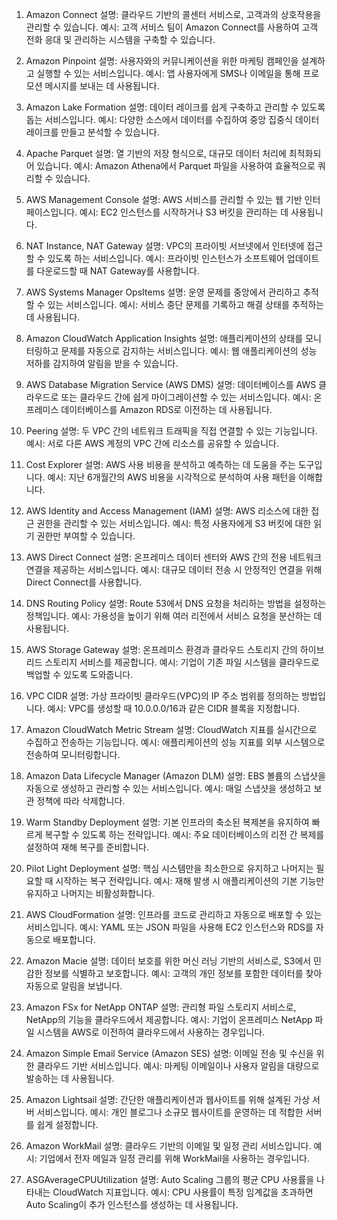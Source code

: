 1. Amazon Connect
설명: 클라우드 기반의 콜센터 서비스로, 고객과의 상호작용을 관리할 수 있습니다.
예시: 고객 서비스 팀이 Amazon Connect를 사용하여 고객 전화 응대 및 관리하는 시스템을 구축할 수 있습니다.

2. Amazon Pinpoint
설명: 사용자와의 커뮤니케이션을 위한 마케팅 캠페인을 설계하고 실행할 수 있는 서비스입니다.
예시: 앱 사용자에게 SMS나 이메일을 통해 프로모션 메시지를 보내는 데 사용됩니다.

3. Amazon Lake Formation
설명: 데이터 레이크를 쉽게 구축하고 관리할 수 있도록 돕는 서비스입니다.
예시: 다양한 소스에서 데이터를 수집하여 중앙 집중식 데이터 레이크를 만들고 분석할 수 있습니다.

4. Apache Parquet
설명: 열 기반의 저장 형식으로, 대규모 데이터 처리에 최적화되어 있습니다.
예시: Amazon Athena에서 Parquet 파일을 사용하여 효율적으로 쿼리할 수 있습니다.

5. AWS Management Console
설명: AWS 서비스를 관리할 수 있는 웹 기반 인터페이스입니다.
예시: EC2 인스턴스를 시작하거나 S3 버킷을 관리하는 데 사용됩니다.

6. NAT Instance, NAT Gateway
설명: VPC의 프라이빗 서브넷에서 인터넷에 접근할 수 있도록 하는 서비스입니다.
예시: 프라이빗 인스턴스가 소프트웨어 업데이트를 다운로드할 때 NAT Gateway를 사용합니다.

7. AWS Systems Manager OpsItems
설명: 운영 문제를 중앙에서 관리하고 추적할 수 있는 서비스입니다.
예시: 서비스 중단 문제를 기록하고 해결 상태를 추적하는 데 사용됩니다.

8. Amazon CloudWatch Application Insights
설명: 애플리케이션의 상태를 모니터링하고 문제를 자동으로 감지하는 서비스입니다.
예시: 웹 애플리케이션의 성능 저하를 감지하여 알림을 받을 수 있습니다.

9. AWS Database Migration Service (AWS DMS)
설명: 데이터베이스를 AWS 클라우드로 또는 클라우드 간에 쉽게 마이그레이션할 수 있는 서비스입니다.
예시: 온프레미스 데이터베이스를 Amazon RDS로 이전하는 데 사용됩니다.

10. Peering
설명: 두 VPC 간의 네트워크 트래픽을 직접 연결할 수 있는 기능입니다.
예시: 서로 다른 AWS 계정의 VPC 간에 리소스를 공유할 수 있습니다.

11. Cost Explorer
설명: AWS 사용 비용을 분석하고 예측하는 데 도움을 주는 도구입니다.
예시: 지난 6개월간의 AWS 비용을 시각적으로 분석하여 사용 패턴을 이해합니다.

12. AWS Identity and Access Management (IAM)
설명: AWS 리소스에 대한 접근 권한을 관리할 수 있는 서비스입니다.
예시: 특정 사용자에게 S3 버킷에 대한 읽기 권한만 부여할 수 있습니다.

13. AWS Direct Connect
설명: 온프레미스 데이터 센터와 AWS 간의 전용 네트워크 연결을 제공하는 서비스입니다.
예시: 대규모 데이터 전송 시 안정적인 연결을 위해 Direct Connect를 사용합니다.

14. DNS Routing Policy
설명: Route 53에서 DNS 요청을 처리하는 방법을 설정하는 정책입니다.
예시: 가용성을 높이기 위해 여러 리전에서 서비스 요청을 분산하는 데 사용됩니다.

15. AWS Storage Gateway
설명: 온프레미스 환경과 클라우드 스토리지 간의 하이브리드 스토리지 서비스를 제공합니다.
예시: 기업이 기존 파일 시스템을 클라우드로 백업할 수 있도록 도와줍니다.

16. VPC CIDR
설명: 가상 프라이빗 클라우드(VPC)의 IP 주소 범위를 정의하는 방법입니다.
예시: VPC를 생성할 때 10.0.0.0/16과 같은 CIDR 블록을 지정합니다.

17. Amazon CloudWatch Metric Stream
설명: CloudWatch 지표를 실시간으로 수집하고 전송하는 기능입니다.
예시: 애플리케이션의 성능 지표를 외부 시스템으로 전송하여 모니터링합니다.

18. Amazon Data Lifecycle Manager (Amazon DLM)
설명: EBS 볼륨의 스냅샷을 자동으로 생성하고 관리할 수 있는 서비스입니다.
예시: 매일 스냅샷을 생성하고 보관 정책에 따라 삭제합니다.

19. Warm Standby Deployment
설명: 기본 인프라의 축소된 복제본을 유지하여 빠르게 복구할 수 있도록 하는 전략입니다.
예시: 주요 데이터베이스의 리전 간 복제를 설정하여 재해 복구를 준비합니다.

20. Pilot Light Deployment
설명: 핵심 시스템만을 최소한으로 유지하고 나머지는 필요할 때 시작하는 복구 전략입니다.
예시: 재해 발생 시 애플리케이션의 기본 기능만 유지하고 나머지는 비활성화합니다.

21. AWS CloudFormation
설명: 인프라를 코드로 관리하고 자동으로 배포할 수 있는 서비스입니다.
예시: YAML 또는 JSON 파일을 사용해 EC2 인스턴스와 RDS를 자동으로 배포합니다.

22. Amazon Macie
설명: 데이터 보호를 위한 머신 러닝 기반의 서비스로, S3에서 민감한 정보를 식별하고 보호합니다.
예시: 고객의 개인 정보를 포함한 데이터를 찾아 자동으로 알림을 보냅니다.

23. Amazon FSx for NetApp ONTAP
설명: 관리형 파일 스토리지 서비스로, NetApp의 기능을 클라우드에서 제공합니다.
예시: 기업이 온프레미스 NetApp 파일 시스템을 AWS로 이전하여 클라우드에서 사용하는 경우입니다.

24. Amazon Simple Email Service (Amazon SES)
설명: 이메일 전송 및 수신을 위한 클라우드 기반 서비스입니다.
예시: 마케팅 이메일이나 사용자 알림을 대량으로 발송하는 데 사용됩니다.

25. Amazon Lightsail
설명: 간단한 애플리케이션과 웹사이트를 위해 설계된 가상 서버 서비스입니다.
예시: 개인 블로그나 소규모 웹사이트를 운영하는 데 적합한 서버를 쉽게 설정합니다.

26. Amazon WorkMail
설명: 클라우드 기반의 이메일 및 일정 관리 서비스입니다.
예시: 기업에서 전자 메일과 일정 관리를 위해 WorkMail을 사용하는 경우입니다.

27. ASGAverageCPUUtilization
설명: Auto Scaling 그룹의 평균 CPU 사용률을 나타내는 CloudWatch 지표입니다.
예시: CPU 사용률이 특정 임계값을 초과하면 Auto Scaling이 추가 인스턴스를 생성하는 데 사용됩니다.